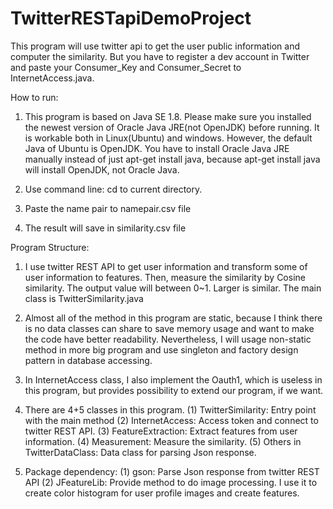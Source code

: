 TwitterRESTapiDemoProject
=========================
This program will use twitter api to get the user public information and computer the similarity. But you have to register a dev account in Twitter and paste your Consumer_Key and Consumer_Secret to InternetAccess.java.

How to run:

1. This program is based on Java SE 1.8. Please make sure you installed the newest version of Oracle Java JRE(not OpenJDK) before running. It is workable both in Linux(Ubuntu) and windows. However, the default Java of Ubuntu is OpenJDK. You have to install Oracle Java JRE manually instead of just apt-get install java, because apt-get install java will install OpenJDK, not Oracle Java.

2. Use command line: cd to current directory.

3. Paste the name pair to namepair.csv file

4. The result will save in similarity.csv file

Program Structure:

1. I use twitter REST API to get user information and transform some of user information to features. Then, measure the similarity by Cosine similarity. The output value will between 0~1. Larger is similar.
The main class is TwitterSimilarity.java

2. Almost all of the method in this program are static, because I think there is no data classes can share to save memory usage and want to make the code have better readability. Nevertheless, I will usage non-static method in more big program and use singleton and factory design pattern in database accessing.

3. In InternetAccess class, I also implement the Oauth1, which is useless in this program, but provides possibility to extend our program, if we want.

4. There are 4+5 classes in this program. 
(1) TwitterSimilarity: Entry point with the main method
(2) InternetAccess: Access token and connect to twitter REST API.
(3) FeatureExtraction: Extract features from user information.
(4) Measurement: Measure the similarity.
(5) Others in TwitterDataClass: Data class for parsing Json response.

5. Package dependency:
(1) gson: Parse Json response from twitter REST API
(2) JFeatureLib: Provide method to do image processing. I use it to create color histogram for user profile images and create features.
